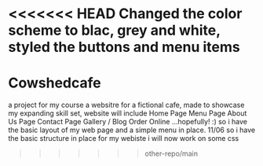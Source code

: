 <<<<<<< HEAD
Changed the color scheme to blac, grey and white, styled the buttons and menu items
=======
# Cowshedcafe
a project for my course
a websitre for a fictional cafe, made to showcase my expanding skill set, website will include
Home Page
Menu Page
About Us Page
Contact Page
Gallery / Blog 
Order Online 
...hopefully! :)
so i have the basic layout of my web page and a simple menu in place.
11/06
so i have the basic structure in place for my webiste i will now work on some css
>>>>>>> other-repo/main
